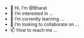 - 👋 Hi, I’m @Bharat
- 👀 I’m interested in ...
- 🌱 I’m currently learning ...
- 💞️ I’m looking to collaborate on ...
- 📫 How to reach me ...

<!---
LawLiv/LawLiv is a ✨ special ✨ repository because its `README.md` (this file) appears on your GitHub profile.
You can click the Preview link to take a look at your changes.
--->
